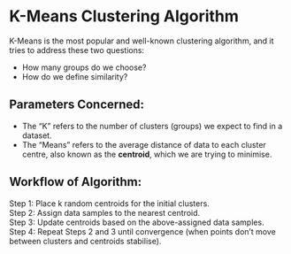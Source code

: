 # K-Means Clustering Algorithm

K-Means is the most popular and well-known clustering algorithm, and it tries to address these two questions:
- How many groups do we choose?
- How do we define similarity?

## Parameters Concerned:
- The “K” refers to the number of clusters (groups) we expect to find in a dataset.
- The “Means” refers to the average distance of data to each cluster centre, also known as the **centroid**, which we are trying to minimise.

## Workflow of Algorithm:
Step 1: Place k random centroids for the initial clusters. \
Step 2: Assign data samples to the nearest centroid. \
Step 3: Update centroids based on the above-assigned data samples. \
Step 4: Repeat Steps 2 and 3 until convergence (when points don’t move between clusters and centroids stabilise). 

